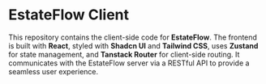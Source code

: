 # EstateFlow Client

This repository contains the client-side code for **EstateFlow**. The frontend is built with **React**, styled with **Shadcn UI** and **Tailwind CSS**, uses **Zustand** for state management, and **Tanstack Router** for client-side routing. It communicates with the EstateFlow server via a RESTful API to provide a seamless user experience.
